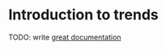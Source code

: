 # Introduction to trends

TODO: write [great documentation](http://jacobian.org/writing/great-documentation/what-to-write/)
